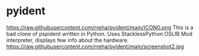 # pyident
https://raw.githubusercontent.com/rreha/pyident/main/ICON0.png
This is a bad clone of pspident written in Python. Uses StacklessPython OSLIB Mod interpreter, displays few info about the hardware.
https://raw.githubusercontent.com/rreha/pyident/main/screenshot2.jpg
